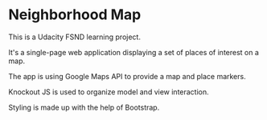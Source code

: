 # Neighborhood Map
This is a Udacity FSND learning project.

It's a single-page web application displaying a set of places of interest on a map.

The app is using Google Maps API to provide a map and place markers.

Knockout JS is used to organize model and view interaction.

Styling is made up with the help of Bootstrap.
